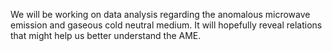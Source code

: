 We will be working on data analysis regarding the anomalous microwave emission and gaseous cold neutral medium. It will hopefully reveal relations that might help us better understand the AME.
